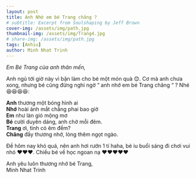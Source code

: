 ```yaml
---
layout: post
title: Anh Nhớ em bé Trang chăng ?
# subtitle: Excerpt from Soulshaping by Jeff Brown
cover-img: /assets/img/path.jpg
thumbnail-img: /assets/img/Trang4.jpg
# share-img: /assets/img/path.jpg
tags: [Anhiu]
author: Minh Nhat Trinh
---
```

*Em Bé Trang của anh thân mến,*

Anh ngủ tới giờ này vì bận làm cho bé một món quà 😊. Cơ mà anh chưa xong, nhưng bé cũng đừng nghi ngờ “ anh nhớ em bé Trang chăng “ ? Nhé 😆😆😆😆:

**Anh** thương một bóng hình ai\
**Nhớ** hoài ánh mắt chẳng phai bao giờ\
**Em** như làn gió mộng mơ\
**Bé** cười duyên dáng, anh chờ mỗi đêm.\
**Trang** ơi, tình có êm đềm?\
**Chăng**  đầy thương nhớ, lòng thêm ngọt ngào.

Đề hôm nay khó quá, nên anh hơi rướn 1 tí haha, bé iu buổi sáng đi chơi vui nhó ❤️❤️❤️. Chiều bé về học ngoan nạ ❤️❤️❤️❤️❤️

Anh yêu luôn thương nhớ bé Trang,\
Minh Nhat Trinh